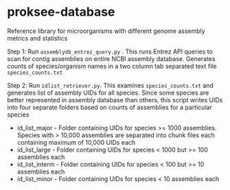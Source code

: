 # proksee-database
Reference library for microorganisms with different genome assembly metrics and statistics

Step 1: Run `assemblydb_entrez_query.py` . This runs Entrez API queries to scan for contig assemblies on entire NCBI assembly database. Generates counts of species/organism names in a two column tab separated text file `species_counts.txt`  

Step 2: Run `idlist_retriever.py`. This examines `species_counts.txt` and generates list of assembly UIDs for all species. Since some species are better represented in assembly database than others, this script writes UIDs into four separate folders based on counts of assemblies for a particular species  
- id_list_major - Folder containing UIDs for species >= 1000 assemblies. Species with > 10,000 assemblies are separated into chunk files each containing maximum of 10,000 UIDs each    
- id_list_large - Folder containing UIDs for species < 1000 but >= 100 assemblies each   
- id_list_interm - Folder containing UIDs for species < 100 but >= 10 assemblies each
- id_list_minor - Folder containing UIDs for species < 10 assemblies each
